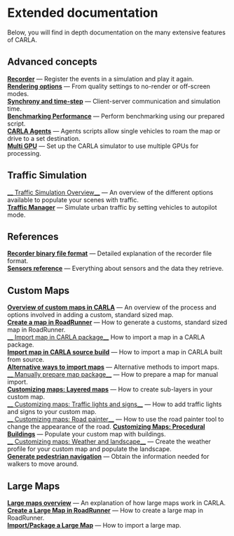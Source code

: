 # Extended documentation

Below, you will find in depth documentation on the many extensive features of CARLA.

## Advanced concepts
 
[__Recorder__](adv_recorder.md) — Register the events in a simulation and play it again.  
[__Rendering options__](adv_rendering_options.md) — From quality settings to no-render or off-screen modes.  
[__Synchrony and time-step__](adv_synchrony_timestep.md) — Client-server communication and simulation time.  
[__Benchmarking Performance__](adv_benchmarking.md) — Perform benchmarking using our prepared script.  
[__CARLA Agents__](adv_agents.md) — Agents scripts allow single vehicles to roam the map or drive to a set destination.  
[__Multi GPU__](adv_multigpu.md) — Set up the CARLA simulator to use multiple GPUs for processing.

## Traffic Simulation

[__ Traffic Simulation Overview__](ts_traffic_simulation_overview.md) — An overview of the different options available to populate your scenes with traffic.  
[__Traffic Manager__](adv_traffic_manager.md) — Simulate urban traffic by setting vehicles to autopilot mode.  

## References

[__Recorder binary file format__](ref_recorder_binary_file_format.md) — Detailed explanation of the recorder file format.  
[__Sensors reference__](ref_sensors.md) — Everything about sensors and the data they retrieve.  

## Custom Maps

[__Overview of custom maps in CARLA__](tuto_M_custom_map_overview.md) — An overview of the process and options involved in adding a custom, standard sized map.   
[__Create a map in RoadRunner__](tuto_M_generate_map.md) — How to generate a customs, standard sized map in RoadRunner.  
[__ Import map in CARLA package__](tuto_M_add_map_package.md) How to import a map in a CARLA package.  
[__Import map in CARLA source build__](tuto_M_add_map_source.md) — How to import a map in CARLA built from source.  
[__Alternative ways to import maps__](tuto_M_add_map_alternative.md) — Alternative methods to import maps.  
[__ Manually prepare map package__](tuto_M_manual_map_package.md) — How to prepare a map for manual import.  
[__Customizing maps: Layered maps__](tuto_M_custom_layers.md) — How to create sub-layers in your custom map.  
[__ Customizing maps: Traffic lights and signs__](tuto_M_custom_add_tl.md) — How to add traffic lights and signs to your custom map.  
[__ Customizing maps: Road painter__](tuto_M_custom_road_painter.md) — How to use the road painter tool to change the appearance of the road.
[__Customizing Maps: Procedural Buildings__](tuto_M_custom_buildings.md) — Populate your custom map with buildings.  
[__ Customizing maps: Weather and landscape__](tuto_M_custom_weather_landscape.md) — Create the weather profile for your custom map and populate the landscape.  
[__Generate pedestrian navigation__](tuto_M_generate_pedestrian_navigation.md) — Obtain the information needed for walkers to move around.  

## Large Maps

[__Large maps overview__](large_map_overview.md) — An explanation of how large maps work in CARLA.  
[__Create a Large Map in RoadRunner__](large_map_roadrunner.md) — How to create a large map in RoadRunner.  
[__Import/Package a Large Map__](large_map_import.md) — How to import a large map.  

